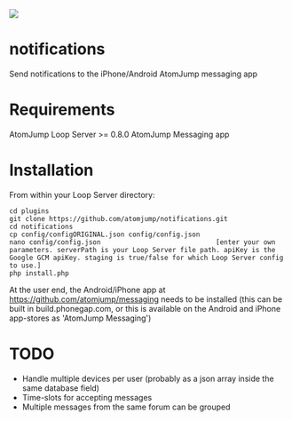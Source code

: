 <img src="https://atomjump.com/images/logo80.png">

# notifications
Send notifications to the iPhone/Android AtomJump messaging app

# Requirements

AtomJump Loop Server >= 0.8.0
AtomJump Messaging app


# Installation

From within your Loop Server directory:

```
cd plugins
git clone https://github.com/atomjump/notifications.git
cd notifications
cp config/configORIGINAL.json config/config.json
nano config/config.json								[enter your own parameters. serverPath is your Loop Server file path. apiKey is the Google GCM apiKey. staging is true/false for which Loop Server config to use.]
php install.php
```

At the user end, the Android/iPhone app at https://github.com/atomjump/messaging needs to be installed (this can be built in build.phonegap.com, or this is available on the Android and iPhone app-stores as 'AtomJump Messaging')



# TODO

* Handle multiple devices per user (probably as a json array inside the same database field)
* Time-slots for accepting messages
* Multiple messages from the same forum can be grouped
